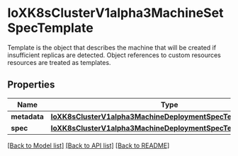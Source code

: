 # IoXK8sClusterV1alpha3MachineSetSpecTemplate

Template is the object that describes the machine that will be created if insufficient replicas are detected. Object references to custom resources resources are treated as templates.
## Properties
Name | Type | Description | Notes
------------ | ------------- | ------------- | -------------
**metadata** | [**IoXK8sClusterV1alpha3MachineDeploymentSpecTemplateMetadata**](IoXK8sClusterV1alpha3MachineDeploymentSpecTemplateMetadata.md) |  | [optional] 
**spec** | [**IoXK8sClusterV1alpha3MachineDeploymentSpecTemplateSpec**](IoXK8sClusterV1alpha3MachineDeploymentSpecTemplateSpec.md) |  | [optional] 

[[Back to Model list]](../README.md#documentation-for-models) [[Back to API list]](../README.md#documentation-for-api-endpoints) [[Back to README]](../README.md)


